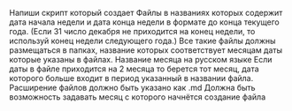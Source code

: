 Напиши скрипт который создает
Файлы в названиях которых содержит дата начала недели и дата конца недели в формате
до конца текущего года. (Если 31 число декабря не приходится на конец недели, то используй конец недели следующего года.)
Все такие файлы должны размещаться в папках, название которых соответствует месяцам даты которые указаны в файлах.
Название месяца на русском языке
Если даты в файле приходится на 2 месяца то берется тот месяц, дата которого больше входит в период указанный в названии файла.
Расширение файлов должно быть указано как .md
Должна быть возможность задавать месяц с которого начнётся создание файла
